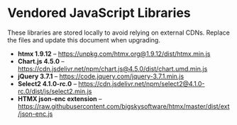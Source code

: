 # Vendored JavaScript Libraries

These libraries are stored locally to avoid relying on external CDNs. Replace the files and update this document when upgrading.

- **htmx 1.9.12** – <https://unpkg.com/htmx.org@1.9.12/dist/htmx.min.js>
- **Chart.js 4.5.0** – <https://cdn.jsdelivr.net/npm/chart.js@4.5.0/dist/chart.umd.min.js>
- **jQuery 3.7.1** – <https://code.jquery.com/jquery-3.7.1.min.js>
- **Select2 4.1.0-rc.0** – <https://cdn.jsdelivr.net/npm/select2@4.1.0-rc.0/dist/js/select2.min.js>
- **HTMX json-enc extension** – <https://raw.githubusercontent.com/bigskysoftware/htmx/master/dist/ext/json-enc.js>
